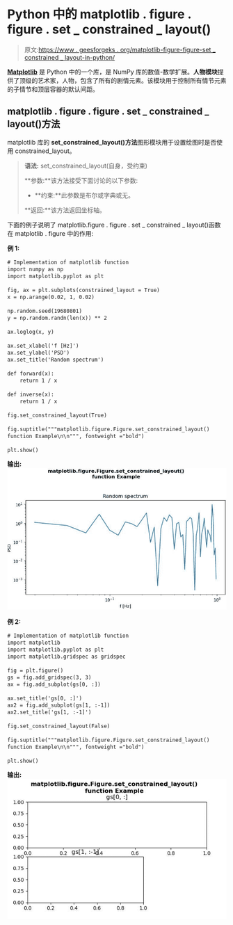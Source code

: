 # Python 中的 matplotlib . figure . figure . set _ constrained _ layout()

> 原文:[https://www . geesforgeks . org/matplotlib-figure-figure-set _ constrained _ layout-in-python/](https://www.geeksforgeeks.org/matplotlib-figure-figure-set_constrained_layout-in-python/)

[**Matplotlib**](https://www.geeksforgeeks.org/python-introduction-matplotlib/) 是 Python 中的一个库，是 NumPy 库的数值-数学扩展。**人物模块**提供了顶级的艺术家，人物，包含了所有的剧情元素。该模块用于控制所有情节元素的子情节和顶层容器的默认间距。

## matplotlib . figure . figure . set _ constrained _ layout()方法

matplotlib 库的 **set_constrained_layout()方法**图形模块用于设置绘图时是否使用 constrained_layout。

> **语法:** set_constrained_layout(自身，受约束)
> 
> **参数:**该方法接受下面讨论的以下参数:
> 
> *   **约束:**此参数是布尔或字典或无。
> 
> **返回:**该方法返回坐标轴。

下面的例子说明了 matplotlib.figure . figure . set _ constrained _ layout()函数在 matplotlib . figure 中的作用:

**例 1:**

```
# Implementation of matplotlib function
import numpy as np
import matplotlib.pyplot as plt

fig, ax = plt.subplots(constrained_layout = True)
x = np.arange(0.02, 1, 0.02)

np.random.seed(19680801)
y = np.random.randn(len(x)) ** 2

ax.loglog(x, y)

ax.set_xlabel('f [Hz]')
ax.set_ylabel('PSD')
ax.set_title('Random spectrum')

def forward(x):
    return 1 / x

def inverse(x):
    return 1 / x

fig.set_constrained_layout(True)

fig.suptitle("""matplotlib.figure.Figure.set_constrained_layout()
function Example\n\n""", fontweight ="bold")    

plt.show()
```

**输出:**
![](img/c6f4a2f31255028efada3e084f411f9f.png)

**例 2:**

```
# Implementation of matplotlib function
import matplotlib
import matplotlib.pyplot as plt
import matplotlib.gridspec as gridspec

fig = plt.figure()
gs = fig.add_gridspec(3, 3)
ax = fig.add_subplot(gs[0, :])

ax.set_title('gs[0, :]')
ax2 = fig.add_subplot(gs[1, :-1])
ax2.set_title('gs[1, :-1]')

fig.set_constrained_layout(False)

fig.suptitle("""matplotlib.figure.Figure.set_constrained_layout()
function Example\n\n""", fontweight ="bold")    

plt.show()
```

**输出:**
![](img/b80f428abf7eddc737bdb4baeda15d59.png)